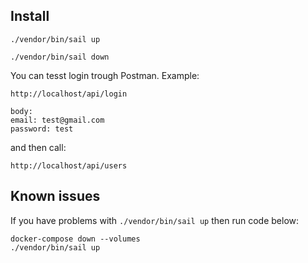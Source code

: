 ## Install

`./vendor/bin/sail up`

`./vendor/bin/sail down`

You can tesst login trough Postman. Example:

```
http://localhost/api/login

body:
email: test@gmail.com
password: test
```

and then call:

```
http://localhost/api/users
```

## Known issues

If you have problems with `./vendor/bin/sail up` then run code below:

```
docker-compose down --volumes
./vendor/bin/sail up
```
